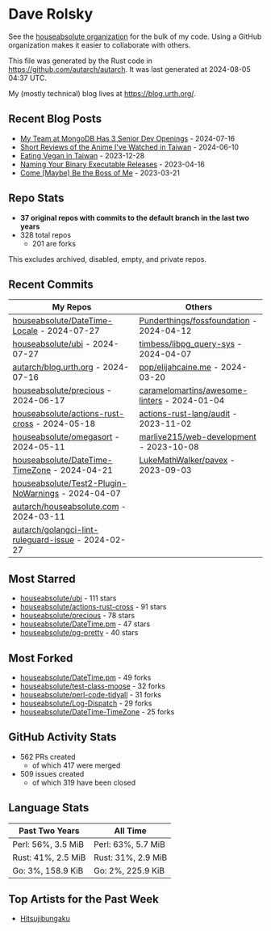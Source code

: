 
# Dave Rolsky

See the [houseabsolute organization](https://github.com/houseabsolute) for the
bulk of my code. Using a GitHub organization makes it easier to collaborate
with others.

This file was generated by the Rust code in
https://github.com/autarch/autarch. It was last generated at 2024-08-05 04:37 UTC.

My (mostly technical) blog lives at https://blog.urth.org/.

## Recent Blog Posts

- [My Team at MongoDB Has 3 Senior Dev Openings](https://blog.urth.org/2024/07/16/my-team-at-mongodb-has-3-senior-dev-openings/) - 2024-07-16
- [Short Reviews of the Anime I&#39;ve Watched in Taiwan](https://blog.urth.org/2024/06/10/short-reviews-of-the-anime-i-ve-watched-in-taiwan/) - 2024-06-10
- [Eating Vegan in Taiwan](https://blog.urth.org/2023/12/28/eating-vegan-in-taiwan/) - 2023-12-28
- [Naming Your Binary Executable Releases](https://blog.urth.org/2023/04/16/naming-your-binary-executable-releases/) - 2023-04-16
- [Come (Maybe) Be the Boss of Me](https://blog.urth.org/2023/03/21/come-maybe-be-the-boss-of-me/) - 2023-03-21


## Repo Stats
- **37 original repos with commits to the default branch in the last two years**
- 328 total repos
  - 201 are forks

This excludes archived, disabled, empty, and private repos.

## Recent Commits
| My Repos | Others |
|----------|--------|
| [houseabsolute/DateTime-Locale](https://github.com/houseabsolute/DateTime-Locale) - 2024-07-27              | [Punderthings/fossfoundation](https://github.com/Punderthings/fossfoundation) - 2024-04-12                |
| [houseabsolute/ubi](https://github.com/houseabsolute/ubi) - 2024-07-27              | [timbess/libpg_query-sys](https://github.com/timbess/libpg_query-sys) - 2024-04-07                |
| [autarch/blog.urth.org](https://github.com/autarch/blog.urth.org) - 2024-07-16              | [pop/elijahcaine.me](https://github.com/pop/elijahcaine.me) - 2024-03-20                |
| [houseabsolute/precious](https://github.com/houseabsolute/precious) - 2024-06-17              | [caramelomartins/awesome-linters](https://github.com/caramelomartins/awesome-linters) - 2024-01-04                |
| [houseabsolute/actions-rust-cross](https://github.com/houseabsolute/actions-rust-cross) - 2024-05-18              | [actions-rust-lang/audit](https://github.com/actions-rust-lang/audit) - 2023-11-02                |
| [houseabsolute/omegasort](https://github.com/houseabsolute/omegasort) - 2024-05-11              | [marlive215/web-development](https://github.com/marlive215/web-development) - 2023-10-08                |
| [houseabsolute/DateTime-TimeZone](https://github.com/houseabsolute/DateTime-TimeZone) - 2024-04-21              | [LukeMathWalker/pavex](https://github.com/LukeMathWalker/pavex) - 2023-09-03                |
| [houseabsolute/Test2-Plugin-NoWarnings](https://github.com/houseabsolute/Test2-Plugin-NoWarnings) - 2024-04-07              |                 |
| [autarch/houseabsolute.com](https://github.com/autarch/houseabsolute.com) - 2024-03-11              |                 |
| [autarch/golangci-lint-ruleguard-issue](https://github.com/autarch/golangci-lint-ruleguard-issue) - 2024-02-27              |                 |


## Most Starred
- [houseabsolute/ubi](https://github.com/houseabsolute/ubi) - 111 stars
- [houseabsolute/actions-rust-cross](https://github.com/houseabsolute/actions-rust-cross) - 91 stars
- [houseabsolute/precious](https://github.com/houseabsolute/precious) - 78 stars
- [houseabsolute/DateTime.pm](https://github.com/houseabsolute/DateTime.pm) - 47 stars
- [houseabsolute/pg-pretty](https://github.com/houseabsolute/pg-pretty) - 40 stars


## Most Forked
- [houseabsolute/DateTime.pm](https://github.com/houseabsolute/DateTime.pm) - 49 forks
- [houseabsolute/test-class-moose](https://github.com/houseabsolute/test-class-moose) - 32 forks
- [houseabsolute/perl-code-tidyall](https://github.com/houseabsolute/perl-code-tidyall) - 31 forks
- [houseabsolute/Log-Dispatch](https://github.com/houseabsolute/Log-Dispatch) - 29 forks
- [houseabsolute/DateTime-TimeZone](https://github.com/houseabsolute/DateTime-TimeZone) - 25 forks


## GitHub Activity Stats
- 562 PRs created
  - of which 417 were merged
- 509 issues created
  - of which 319 have been closed

## Language Stats
| Past Two Years        | All Time                |
|-----------------------|-------------------------|
| Perl: 56%, 3.5 MiB              | Perl: 63%, 5.7 MiB                |
| Rust: 41%, 2.5 MiB              | Rust: 31%, 2.9 MiB                |
| Go: 3%, 158.9 KiB              | Go: 2%, 225.9 KiB                |


## Top Artists for the Past Week
* [Hitsujibungaku](https://musicbrainz.org/search?query=Hitsujibungaku&amp;type=artist&amp;method=indexed)


